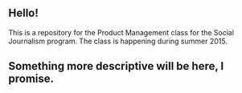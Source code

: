 ## Hello!

This is a repository for the Product Management class for the Social Journalism program. The class is happening during summer 2015.

## Something more descriptive will be here, I promise.